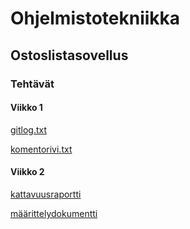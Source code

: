 # Ohjelmistotekniikka

## Ostoslistasovellus
 

### Tehtävät

#### Viikko 1

[gitlog.txt](https://github.com/irelinna/ohte/blob/main/laskarit/viikko1/gitlog.txt)

[komentorivi.txt](https://github.com/irelinna/ohte/blob/main/laskarit/viikko1/komentorivi.txt)


#### Viikko 2

[kattavuusraportti](https://github.com/irelinna/ohte/blob/main/laskarit/viikko2/kattavuusraportti.PNG)

[määrittelydokumentti](https://github.com/irelinna/ohte/blob/main/dokumentaatio/maarittelydokumentti.md)

